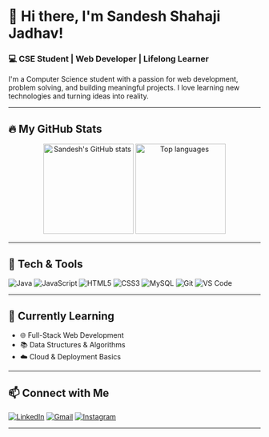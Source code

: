 # 👋 Hi there, I'm Sandesh Shahaji Jadhav!

### 💻 CSE Student | Web Developer | Lifelong Learner

I'm a Computer Science student with a passion for web development, problem solving, and building meaningful projects. I love learning new technologies and turning ideas into reality.

---

## 🔥 My GitHub Stats

<p align="center">
  <img src="https://github-readme-stats.vercel.app/api?username=SandeshJadhav7320&show_icons=true&theme=radical" alt="Sandesh's GitHub stats" height="180"/>
  <img src="https://github-readme-stats.vercel.app/api/top-langs/?username=SandeshJadhav7320&layout=compact&theme=radical" alt="Top languages" height="180"/>
</p>

---

## 🚀 Tech & Tools

![Java](https://img.shields.io/badge/Java-%23ED8B00.svg?style=for-the-badge&logo=java&logoColor=white)
![JavaScript](https://img.shields.io/badge/JavaScript-%23323330.svg?style=for-the-badge&logo=javascript&logoColor=%23F7DF1E)
![HTML5](https://img.shields.io/badge/HTML5-%23E34F26.svg?style=for-the-badge&logo=html5&logoColor=white)
![CSS3](https://img.shields.io/badge/CSS3-%231572B6.svg?style=for-the-badge&logo=css3&logoColor=white)
![MySQL](https://img.shields.io/badge/MySQL-%2300f.svg?style=for-the-badge&logo=mysql&logoColor=white)
![Git](https://img.shields.io/badge/Git-%23F05032.svg?style=for-the-badge&logo=git&logoColor=white)
![VS Code](https://img.shields.io/badge/VS%20Code-%23007ACC.svg?style=for-the-badge&logo=visual-studio-code&logoColor=white)

---

## 🌱 Currently Learning

- 🌐 Full-Stack Web Development
- 📚 Data Structures & Algorithms
- ☁️ Cloud & Deployment Basics

---

## 📫 Connect with Me

[![LinkedIn](https://img.shields.io/badge/LinkedIn-%230077B5.svg?style=for-the-badge&logo=linkedin&logoColor=white)](https://www.linkedin.com/in/YOUR-LINKEDIN)
[![Gmail](https://img.shields.io/badge/Gmail-%23D14836.svg?style=for-the-badge&logo=gmail&logoColor=white)](mailto:YOUR-EMAIL@gmail.com)
[![Instagram](https://img.shields.io/badge/Instagram-%23E4405F.svg?style=for-the-badge&logo=instagram&logoColor=white)](https://www.instagram.com/YOUR-INSTAGRAM)

---
